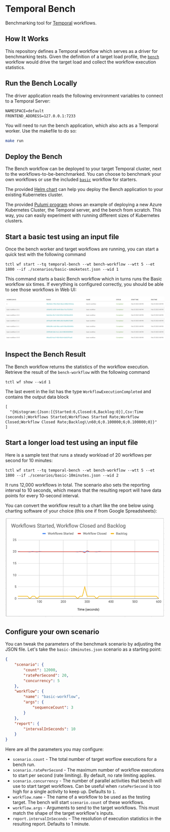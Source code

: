 # Temporal Bench

Benchmarking tool for [Temporal](https://github.com/temporalio/temporal/) workflows.

## How It Works

This repository defines a Temporal workflow which serves as a driver for benchmarking tests. Given the definition
of a target load profile, the [`bench`](https://github.com/mikhailshilkov/temporal-bench/tree/master/workflows/bench)
workflow would drive the target load and collect the workflow execution statistics.

## Run the Bench Locally

The driver application reads the following environment variables to connect to a Temporal Server:

```
NAMESPACE=default
FRONTEND_ADDRESS=127.0.0.1:7233
```

You will need to run the bench application, which also acts as a Temporal worker. Use the makefile to do so:

```bash
make run
```

## Deploy the Bench

The Bench workflow can be deployed to your target Temporal cluster, next to the workflows-to-be-benchmarked.
You can choose to benchmark your own workflows or use the included [`basic`](https://github.com/mikhailshilkov/temporal-bench/tree/master/workflows/bench)
workflow for starters.

The provided [Helm chart](https://github.com/mikhailshilkov/temporal-bench/tree/master/helm-chart) can help you deploy
the Bench application to your existing Kubernetes cluster.

The provided [Pulumi program](https://github.com/mikhailshilkov/temporal-bench/tree/master/pulumi) shows an example
of deploying a new Azure Kubernetes Cluster, the Temporal server, and the bench from scratch. This way, you can
easily experiment with running different sizes of Kubernetes clusters.

## Start a basic test using an input file

Once the bench worker and target workflows are running, you can start a quick test with the following command

```
tctl wf start --tq temporal-bench --wt bench-workflow --wtt 5 --et 1800 --if ./scenarios/basic-smoketest.json --wid 1
```

This command starts a basic Bench workflow which in turns runs the Basic workflow six times. If everything is configured correctly, you should be able to see those workflows in Web UI:

![Result of the Execution](./images/bench-workflows.png)

## Inspect the Bench Result

The Bench workflow returns the statistics of the workflow execution. Retrieve the result of the `bench-workflow` with the following command

```
tctl wf show --wid 1
```

The last event in the list has the type `WorkflowExecutionCompleted` and contains the output data block

```
[
  "{Histogram:{Json:[{Started:6,Closed:6,Backlog:0}],Csv:Time (seconds);Workflows Started;Workflows Started Rate;Workflow Closed;Workflow Closed Rate;Backlog\\n60;6;0.100000;6;0.100000;0}}"
]
```

## Start a longer load test using an input file

Here is a sample test that runs a steady workload of 20 workflows per second for 10 minutes:

```
tctl wf start --tq temporal-bench --wt bench-workflow --wtt 5 --et 1800 --if ./scenarios/basic-10minutes.json --wid 2
```

It runs 12,000 workflows in total. The scenario also sets the reporting interval to 10 seconds, which means that the resulting report will have data points for every 10-second interval.

You can convert the workflow result to a chart like the one below using charting software of your choice (this one if from Google Spreadsheets):

![Execution Chart](./images/sample-chart.png)

## Configure your own scenario

You can tweak the parameters of the benchmark scenario by adjusting the JSON file. Let's take the `basic-10minutes.json` scenario as a starting point:

```json
{
    "scenario": {
        "count": 12000,
        "ratePerSecond": 20,
        "concurrency": 5
    },
    "workflow": {
        "name": "basic-workflow",
        "args": {
            "sequenceCount": 3
        }
    },
    "report": {
        "intervalInSeconds": 10
    }
}
```

Here are all the parameters you may configure:

- `scenario.count` - The total number of target worflow executions for a bench run.
- `scenario.ratePerSecond` - The maximum number of workflow executions to start per second (rate limiting). By default, no rate limiting applies.
- `scenario.concurrency` - The number of parallel activities that bench will use to start target workflows. Can be useful when `ratePerSecond` is too high for a single activity to keep up. Defaults to `1`.
- `workflow.name` - The name of a workflow to be used as the testing target. The bench will start `scenario.count` of these workflows.
- `workflow.args` - Arguments to send to the target workflows. This must match the shape of the target workflow's inputs.
- `report.intervalInSeconds` - The resolution of execution statistics in the resulting report. Defaults to 1 minute.

